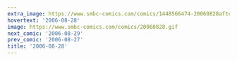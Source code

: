 ```yaml
---
extra_image: https://www.smbc-comics.com/comics/1448566474-20060828after.png
hovertext: '2006-08-28'
image: https://www.smbc-comics.com/comics/20060828.gif
next_comic: '2006-08-29'
prev_comic: '2006-08-27'
title: '2006-08-28'
---
```


